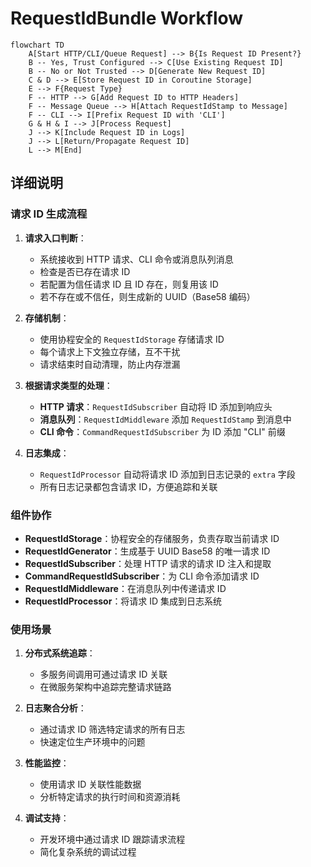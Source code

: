 # RequestIdBundle Workflow

```mermaid
flowchart TD
    A[Start HTTP/CLI/Queue Request] --> B{Is Request ID Present?}
    B -- Yes, Trust Configured --> C[Use Existing Request ID]
    B -- No or Not Trusted --> D[Generate New Request ID]
    C & D --> E[Store Request ID in Coroutine Storage]
    E --> F{Request Type}
    F -- HTTP --> G[Add Request ID to HTTP Headers]
    F -- Message Queue --> H[Attach RequestIdStamp to Message]
    F -- CLI --> I[Prefix Request ID with 'CLI']
    G & H & I --> J[Process Request]
    J --> K[Include Request ID in Logs]
    J --> L[Return/Propagate Request ID]
    L --> M[End]
```

## 详细说明

### 请求 ID 生成流程

1. **请求入口判断**：
   - 系统接收到 HTTP 请求、CLI 命令或消息队列消息
   - 检查是否已存在请求 ID
   - 若配置为信任请求 ID 且 ID 存在，则复用该 ID
   - 若不存在或不信任，则生成新的 UUID（Base58 编码）

2. **存储机制**：
   - 使用协程安全的 `RequestIdStorage` 存储请求 ID
   - 每个请求上下文独立存储，互不干扰
   - 请求结束时自动清理，防止内存泄漏

3. **根据请求类型的处理**：
   - **HTTP 请求**：`RequestIdSubscriber` 自动将 ID 添加到响应头
   - **消息队列**：`RequestIdMiddleware` 添加 `RequestIdStamp` 到消息中
   - **CLI 命令**：`CommandRequestIdSubscriber` 为 ID 添加 "CLI" 前缀

4. **日志集成**：
   - `RequestIdProcessor` 自动将请求 ID 添加到日志记录的 `extra` 字段
   - 所有日志记录都包含请求 ID，方便追踪和关联

### 组件协作

- **RequestIdStorage**：协程安全的存储服务，负责存取当前请求 ID
- **RequestIdGenerator**：生成基于 UUID Base58 的唯一请求 ID
- **RequestIdSubscriber**：处理 HTTP 请求的请求 ID 注入和提取
- **CommandRequestIdSubscriber**：为 CLI 命令添加请求 ID
- **RequestIdMiddleware**：在消息队列中传递请求 ID
- **RequestIdProcessor**：将请求 ID 集成到日志系统

### 使用场景

1. **分布式系统追踪**：
   - 多服务间调用可通过请求 ID 关联
   - 在微服务架构中追踪完整请求链路

2. **日志聚合分析**：
   - 通过请求 ID 筛选特定请求的所有日志
   - 快速定位生产环境中的问题

3. **性能监控**：
   - 使用请求 ID 关联性能数据
   - 分析特定请求的执行时间和资源消耗

4. **调试支持**：
   - 开发环境中通过请求 ID 跟踪请求流程
   - 简化复杂系统的调试过程

